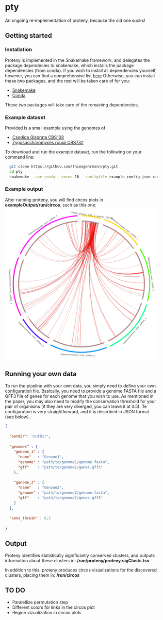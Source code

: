 # pty
An ongoing re-implementation of proteny, because the old one sucks!

## Getting started

### Installation

Proteny is implemented in the Snakemake framework, and delegates the package dependecies to snakemake, which installs the package dependencies (from conda).
If you wish to install all dependencies yourself, however, you can find a comprehensive list [here](pipeline_components/conda.yaml)
Otherwise, you can install these two packages, and the rest will be taken care of for you:

 * [Snakemake](http://snakemake.readthedocs.io/en/stable/)
 * [Conda](https://conda.io/miniconda.html)

These two packages will take care of the remaining dependencies.

### Example dataset

Provided is a small example using the genomes of
 * [Candida Glabrata CBS138](http://www.candidagenome.org/download/sequence/C_glabrata_CBS138/current/)
 * [Zygosaccharomyces rouxii CBS732](http://genome.jgi.doe.gov/Zygro1/Zygro1.download.html)

To download and run the example dataset, run the following on your command line:

```bash
  git clone https://github.com/thiesgehrmann/pty.git
  cd pty
  snakemake --use-conda --cores 10 --configfile example_config.json circos
```

### Example output

After running proteny, you will find circos plots in **exampleOutput/run/circos**, such as this one:
![Circos representation of syntenic clusters between C glabrata and Z rouxii on chromosome B of C. glrabrata](exampleOutput/run/circos/circos.ChrB_C_glabrata_CBS138.png)

## Running your own data

To run the pipeline with your own data, you simply need to define your own configuration file.
Basically, you need to provide a genome FASTA file and a GFF3 file of genes for each genome that you wish to use.
As mentioned in the paper, you may also need to modify the conservation threshold for your pair of organisms (if they are very diverged, you can leave it at 0.5).
Te configuration is very straightforward, and it is described in JSON format (see below).


```json
{

  "outdir": "outDir",

  "genomes" : {
    "genome_1" : { 
      "name"   : "Genome1",
      "genome" : "path/to/genome1/genome.fasta",
      "gff"    : "path/to/genome1/genes.gff3" 
    },

    "genome_2" : { 
      "name"   : "Genome2",
      "genome" : "path/to/genome2/genome.fasta",
      "gff"    : "path/to/genome2/genes.gff3"
    }
  },

  "cons_thresh" : 0.5

}

```

## Output

Proteny identifies statistically significantly conserved clusters, and outputs information about these clusters in: **<outdir>/run/proteny/proteny.sigClusts.tsv**

In addition to this, proteny produces circos visualizations for the discovered clusters, placing them in: **<outdir>/run/circos**

## TO DO

 * Paralellize permutation step
 * Different colors for links in the circos plot
 * Region vizualization in circos plots
